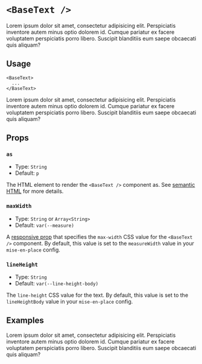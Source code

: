 # `<BaseText />`

Lorem ipsum dolor sit amet, consectetur adipisicing elit. Perspiciatis inventore autem minus optio dolorem id. Cumque pariatur ex facere voluptatem perspiciatis porro libero. Suscipit blanditiis eum saepe obcaecati quis aliquam?

## Usage

```vue
<BaseText>
  ...
</BaseText>
```

<UsageResult>
<BaseText>Lorem ipsum dolor sit amet, consectetur adipisicing elit. Perspiciatis inventore autem minus optio dolorem id. Cumque pariatur ex facere voluptatem perspiciatis porro libero. Suscipit blanditiis eum saepe obcaecati quis aliquam?</BaseText>
</UsageResult>

## Props

### `as`

- Type: `String`
- Default: `p`

The HTML element to render the `<BaseText />` component as. See [semantic HTML](./../guide/principles.md#semantic-html) for more details.

### `maxWidth`

- Type: `String` or `Array<String>`
- Default: `var(--measure)`

A [responsive prop](./../guide/principles.md#responsive-props) that specifies the `max-width` CSS value for the `<BaseText />` component. By default, this value is set to the `measureWidth` value in your `mise-en-place` config.

### `lineHeight`

- Type: `String`
- Default: `var(--line-height-body)`

The `line-height` CSS value for the text. By default, this value is set to the `lineHeightBody` value in your `mise-en-place` config.

## Examples

Lorem ipsum dolor sit amet, consectetur adipisicing elit. Perspiciatis inventore autem minus optio dolorem id. Cumque pariatur ex facere voluptatem perspiciatis porro libero. Suscipit blanditiis eum saepe obcaecati quis aliquam?
